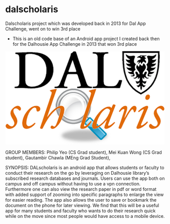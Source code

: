 # dalscholaris
Dalscholaris project which was developed back in 2013 for Dal App Challenge, went on to win 3rd place

- This is an old code base of an Android app project I created back then for the Dalhousie App Challenge in 2013 that won 3rd place


![alt text](https://github.com/philyeo/dalscholaris/blob/master/resource/logo.png)


GROUP MEMBERS:
Philip Yeo (CS Grad student), Mei Kuan Wong (CS Grad student), Gautambir Chawla (MEng Grad Student),


SYNOPSIS:
DALscholaris is an android app that allows students or faculty to conduct their research on the go by leveraging on Dalhousie library’s subscribed research databases and journals. Users can use the app both on campus and off campus without having to use a vpn connection. Furthermore one can also view the research paper in pdf or word format with added support of zooming into specific paragraphs to enlarge the view for easier reading. The app also allows the user to save or bookmark the document on the phone for later viewing. We find that this will be a useful app for many students and faculty who wants to do their research quick while on the move since most people would have access to a mobile device.
